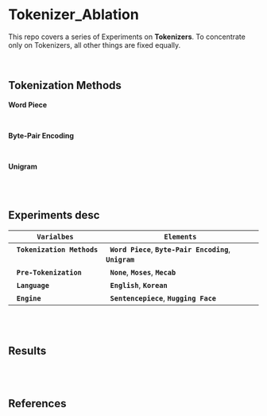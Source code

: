 # Tokenizer_Ablation
This repo covers a series of Experiments on **Tokenizers**. To concentrate only on Tokenizers, all other things are fixed equally.

</br>

## Tokenization Methods

**Word Piece**
>

</br>

**Byte-Pair Encoding**
>

</br>

**Unigram**
>

</br>
</br>

## Experiments desc

| **`Varialbes`** | **`Elements`** |
| --- | --- |
|&nbsp; **`Tokenization Methods`** &nbsp;|&nbsp; **`Word Piece`**, **`Byte-Pair Encoding`**, **`Unigram`** &nbsp;|
|&nbsp; **`Pre-Tokenization`** &nbsp;|&nbsp; **`None`**, **`Moses`**, **`Mecab`** &nbsp;|
|&nbsp; **`Language`** &nbsp;|&nbsp; **`English`**, **`Korean`** &nbsp;|
|&nbsp; **`Engine`** &nbsp;|&nbsp; **`Sentencepiece`**, **`Hugging Face`** &nbsp;|


</br>
</br>

## Results

</br>
</br>

## References
